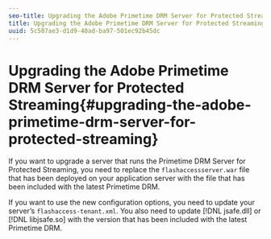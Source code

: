 ```yaml
---
seo-title: Upgrading the Adobe Primetime DRM Server for Protected Streaming
title: Upgrading the Adobe Primetime DRM Server for Protected Streaming
uuid: 5c507ae3-d1d9-40ad-ba97-501ec92b45dc
---
```


# Upgrading the Adobe Primetime DRM Server for Protected Streaming{#upgrading-the-adobe-primetime-drm-server-for-protected-streaming}

If you want to upgrade a server that runs the Primetime DRM Server for Protected Streaming, you need to replace the `flashaccessserver.war` file that has been deployed on your application server with the file that has been included with the latest Primetime DRM.

If you want to use the new configuration options, you need to update your server’s `flashaccess-tenant.xml`. You also need to update [!DNL jsafe.dll] or [!DNL libjsafe.so] with the version that has been included with the latest Primetime DRM. 
